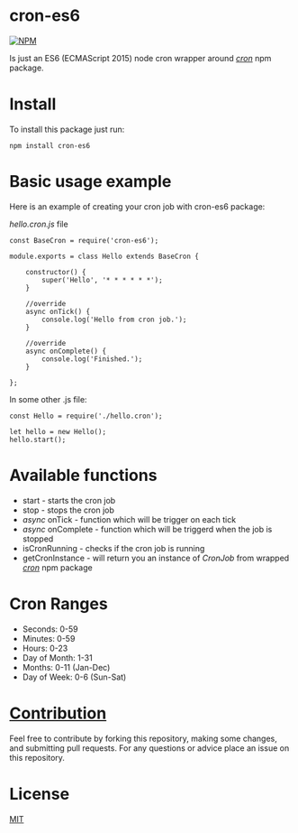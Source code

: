 # cron-es6

[![NPM](https://nodei.co/npm/cron-es6.png?downloads=true&downloadRank=true&stars=true)](https://nodei.co/npm/cron-es6/)

Is just an ES6 (ECMAScript 2015) node cron wrapper around *[cron](https://www.npmjs.com/package/cron)* npm package.

# Install

To install this package just run:

```npm install cron-es6```

# Basic usage example

Here is an example of creating your cron job with cron-es6 package:

*hello.cron.js* file
```
const BaseCron = require('cron-es6');

module.exports = class Hello extends BaseCron {

    constructor() {
        super('Hello', '* * * * * *');
    }

    //override
    async onTick() {
        console.log('Hello from cron job.');
    }

    //override
    async onComplete() {
        console.log('Finished.');
    }

};

```

In some other .js file:

```
const Hello = require('./hello.cron');

let hello = new Hello();
hello.start();
```

# Available functions

- start - starts the cron job
- stop - stops the cron job
- *async* onTick - function which will be trigger on each tick
- *async* onComplete - function which will be triggerd when the job is stopped
- isCronRunning - checks if the cron job is running
- getCronInstance - will return you an instance of *CronJob* from wrapped *[cron](https://www.npmjs.com/package/cron)* npm package

# Cron Ranges

- Seconds: 0-59
- Minutes: 0-59
- Hours: 0-23
- Day of Month: 1-31
- Months: 0-11 (Jan-Dec)
- Day of Week: 0-6 (Sun-Sat)

# [Contribution](https://github.com/nemanjapetrovic/cron-es6/blob/master/CONTRIBUTING.md)

Feel free to contribute by forking this repository, making some changes, and submitting pull requests. For any questions or advice place an issue on this repository.

# License

  [MIT](LICENSE)
